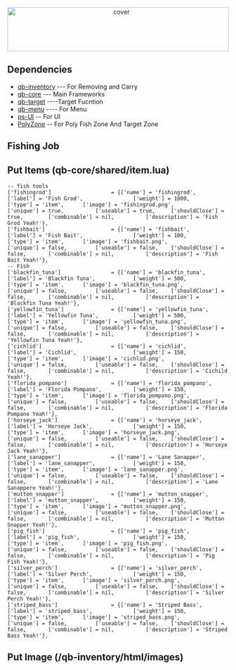 <div align="center">
<img width="100%" height = "100px" src="https://scontent.fdvo5-1.fna.fbcdn.net/v/t1.6435-9/120739533_785949515550660_8312183665269487160_n.jpg?_nc_cat=100&ccb=1-7&_nc_sid=e3f864&_nc_eui2=AeHZS-M_4oPgwP_0foStcC-rW5LkDohIAIxbkuQOiEgAjAQVBtUa00s4lfCSPvdZPoiITGo_v89bux6XJQnfNSrF&_nc_ohc=PMlUaPZjGoQAX9YcWqR&_nc_ht=scontent.fdvo5-1.fna&oh=00_AfAFmEWFs5-q5rwIQIRNMtvoO133f4aOAuCbBZbnuOHnfw&oe=64390E17" alt="cover" />
</div>


## Dependencies
- [qb-inventory](https://github.com/qbcore-framework/qb-inventory) --- For Removing and Carry
- [qb-core](https://github.com/qbcore-framework/qb-core) --- Main Frameworks
- [qb-target](https://github.com/BerkieBb/qb-target) ----Target Fucntion
- [qb-menu](https://github.com/qbcore-framework/qb-menu) ---- For Menu
- [ps-UI](https://github.com/Project-Sloth/ps-ui) -- For UI
- [PolyZone](https://github.com/mkafrin/PolyZone) -- For Poly Fish Zone And Target Zone


## Fishing Job

## Put Items (qb-core/shared/item.lua)
    -- fish tools
	['fishingrod'] 			         = {['name'] = 'fishingrod', 				    ['label'] = 'Fish Grod', 			    ['weight'] = 1000, 		['type'] = 'item', 		['image'] = 'fishingrod.png', 			    ['unique'] = true, 		    ['useable'] = true, 	['shouldClose'] = true,	       ['combinable'] = nil,          ['description'] = 'Fish Grod Yeah!'},
	['fishbait'] 			         = {['name'] = 'fishbait', 				        ['label'] = 'Fish Bait', 			    ['weight'] = 100, 		['type'] = 'item', 		['image'] = 'fishbait.png', 			    ['unique'] = false, 		['useable'] = false, 	['shouldClose'] = false,	   ['combinable'] = nil,          ['description'] = 'Fish Bait Yeah!'},
	-- Fish
	['blackfin_tuna'] 			     = {['name'] = 'blackfin_tuna', 				['label'] = 'Blackfin Tuna', 			['weight'] = 500, 	    ['type'] = 'item', 	    ['image'] = 'blackfin_tuna.png', 			['unique'] = false, 		['useable'] = false, 	['shouldClose'] = false,	   ['combinable'] = nil,          ['description'] = 'Blackfin Tuna Yeah!'},
	['yellowfin_tuna'] 			     = {['name'] = 'yellowfin_tuna', 				['label'] = 'Yellowfin Tuna', 			['weight'] = 500, 	    ['type'] = 'item', 	    ['image'] = 'yellowfin_tuna.png', 			['unique'] = false, 		['useable'] = false, 	['shouldClose'] = false,	   ['combinable'] = nil,          ['description'] = 'Yellowfin Tuna Yeah!'},
	['cichlid'] 			         = {['name'] = 'cichlid', 				        ['label'] = 'Cichlid', 					['weight'] = 150, 	    ['type'] = 'item', 	    ['image'] = 'cichlid.png', 					['unique'] = false, 		['useable'] = false, 	['shouldClose'] = false,	   ['combinable'] = nil,          ['description'] = 'Cichild Yeah!'},
	['florida_pompano'] 			 = {['name'] = 'florida_pompano', 				['label'] = 'Florida Pompano', 			['weight'] = 150, 	    ['type'] = 'item', 	    ['image'] = 'florida_pompano.png', 			['unique'] = false, 		['useable'] = false, 	['shouldClose'] = false,	   ['combinable'] = nil,          ['description'] = 'Florida Pompano Yeah!'},
	['horseye_jack'] 			     = {['name'] = 'horseye_jack', 				    ['label'] = 'Horseye Jack', 			['weight'] = 150, 	    ['type'] = 'item', 	    ['image'] = 'horseye_jack.png', 			['unique'] = false, 		['useable'] = false, 	['shouldClose'] = false,	   ['combinable'] = nil,          ['description'] = 'Horseye Jack Yeah!'},
	['lane_sanapper'] 			     = {['name'] = 'Lane Sanapper', 				['label'] = 'lane_sanapper', 			['weight'] = 150, 	    ['type'] = 'item', 	    ['image'] = 'lane_sanapper.png', 			['unique'] = false, 		['useable'] = false, 	['shouldClose'] = false,	   ['combinable'] = nil,          ['description'] = 'Lane Sanappero Yeah!'},
	['mutton_snapper'] 			     = {['name'] = 'mutton_snapper', 				['label'] = 'mutton_snapper', 			['weight'] = 150, 	    ['type'] = 'item', 	    ['image'] = 'mutton_snapper.png', 			['unique'] = false, 		['useable'] = false, 	['shouldClose'] = false,	   ['combinable'] = nil,          ['description'] = 'Mutton Snapper Yeah!'},
	['pig_fish'] 			         = {['name'] = 'pig_fish', 				        ['label'] = 'pig_fish', 			    ['weight'] = 150, 	    ['type'] = 'item', 	    ['image'] = 'pig_fish.png', 			    ['unique'] = false, 		['useable'] = false, 	['shouldClose'] = false,	   ['combinable'] = nil,          ['description'] = 'Pig Fish Yeah!'},
	['silver_perch'] 			     = {['name'] = 'silver_perch', 				    ['label'] = 'Silver Perch', 			['weight'] = 150, 	    ['type'] = 'item', 	    ['image'] = 'silver_perch.png', 			['unique'] = false, 		['useable'] = false, 	['shouldClose'] = false,	   ['combinable'] = nil,          ['description'] = 'Silver Perch Yeah!'},
	['striped_bass'] 			     = {['name'] = 'Striped Bass', 				    ['label'] = 'striped_bass', 			['weight'] = 150, 	    ['type'] = 'item', 	    ['image'] = 'striped_bass.png', 			['unique'] = false, 		['useable'] = false, 	['shouldClose'] = false,	   ['combinable'] = nil,          ['description'] = 'Striped Bass Yeah!'},

## Put Image (/qb-inventory/html/images)
